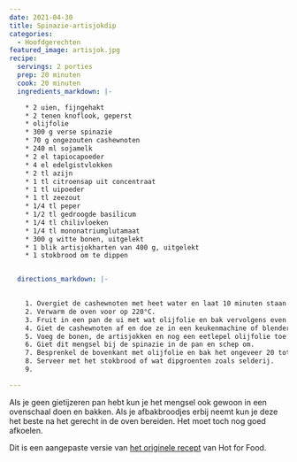 ```yaml
---
date: 2021-04-30
title: Spinazie-artisjokdip
categories:
  - Hoofdgerechten
featured_image: artisjok.jpg
recipe:
  servings: 2 porties
  prep: 20 minuten
  cook: 20 minuten
  ingredients_markdown: |-

    * 2 uien, fijngehakt
    * 2 tenen knoflook, geperst
    * olijfolie
    * 300 g verse spinazie
    * 70 g ongezouten cashewnoten
    * 240 ml sojamelk
    * 2 el tapiocapoeder
    * 4 el edelgistvlokken
    * 2 tl azijn
    * 1 tl citroensap uit concentraat
    * 1 tl uipoeder
    * 1 tl zeezout
    * 1/4 tl peper
    * 1/2 tl gedroogde basilicum
    * 1/4 tl chilivloeken
    * 1/4 tl mononatriumglutamaat
    * 300 g witte bonen, uitgelekt
    * 1 blik artisjokharten van 400 g, uitgelekt
    * 1 stokbrood om te dippen


  directions_markdown: |-
    

    1. Overgiet de cashewnoten met heet water en laat 10 minuten staan.
    2. Verwarm de oven voor op 220°C.
    3. Fruit in een pan de ui met wat olijfolie en bak vervolgens even de knoflook mee. Voeg de spinazie in delen toe en bak tot deze zacht is.
    4. Giet de cashewnoten af en doe ze in een keukenmachine of blender met de helft van de sojamelk. Verwerk tot ze fijn zijn. Voeg vervolgens de rest van het recept behalve de bonen en artisjokharten toe en verwerk tot een gladde massa.
    5. Voeg de bonen, de artisjokken en nog een eetlepel olijfolie toe en laat de machine nog even draaien tot alles weer glad is.
    6. Giet dit mengsel bij de spinazie in de pan en schep om.
    7. Besprenkel de bovenkant met olijfolie en bak het ongeveer 20 tot 25 minuten in de oven. De bovenkant moet goudbruin zijn.
    8. Serveer met het stokbrood of wat dipgroenten zoals selderij.
    9. 

---
```


Als je geen gietijzeren pan hebt kun je het mengsel ook gewoon in een ovenschaal doen en bakken.
Als je afbakbroodjes erbij neemt kun je deze het beste na het gerecht in de oven bereiden. Het moet toch nog goed afkoelen.

Dit is een aangepaste versie van [het originele recept](thotforfoodblog.com/recipes/2015/08/20/vegan-spinach-artichoke-dip/) van Hot for Food.